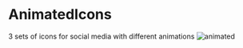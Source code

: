 # AnimatedIcons
3 sets of icons for social media with different animations
![animated](https://user-images.githubusercontent.com/64920481/174664419-c91d32a1-eb7d-45b9-ae47-a7c6f7802b26.jpg)
